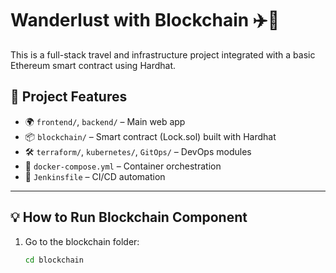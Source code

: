 # Wanderlust with Blockchain ✈️🔗

This is a full-stack travel and infrastructure project integrated with a basic Ethereum smart contract using Hardhat.

## 🔧 Project Features

- 🌍 `frontend/`, `backend/` – Main web app
- 📦 `blockchain/` – Smart contract (Lock.sol) built with Hardhat
- 🛠 `terraform/`, `kubernetes/`, `GitOps/` – DevOps modules
- 🐳 `docker-compose.yml` – Container orchestration
- 🔐 `Jenkinsfile` – CI/CD automation

---

## 💡 How to Run Blockchain Component

1. Go to the blockchain folder:
   ```bash
   cd blockchain
